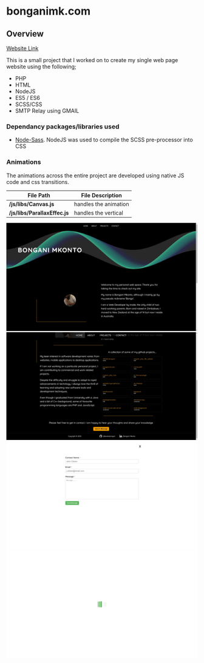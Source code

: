 # bonganimk.com

## Overview

[Website Link](https://bonganimk.com/)

This is a small project that I worked on to create my single web page website using the following;

* PHP
* HTML 
* NodeJS
* ES5 / ES6
* SCSS/CSS
* SMTP Relay using GMAIL

### Dependancy packages/libraries used
* [Node-Sass](https://github.com/sass/node-sass).
NodeJS was used to compile the SCSS pre-processor into CSS

### Animations
The animations across the entire project are developed using native JS code and css transitions.

File Path  | File Description
---------- | ----------------
**/js/libs/Canvas.js** | handles the **<canvas>** animation
**/js/libs/ParallaxEffec.js** | handles the vertical|horizontal line animations using CSS translate that is triggered on *window* scroll

![Content Page One](/git-images/one.jpg)
![Content Page Two](/git-images/two.jpg)
![Contact Form](/git-images/three.jpg)
![Loading Screen](/git-images/four.jpg)